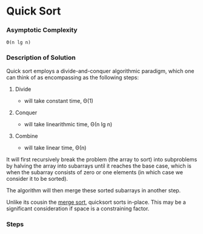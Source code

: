 # Quick Sort

### Asymptotic Complexity

    Θ(n lg n)

### Description of Solution

Quick sort employs a divide-and-conquer algorithmic paradigm, which one can think of as encompassing as the following steps:

1. Divide
    - will take constant time, Θ(1)

2. Conquer
    - will take linearithmic time, Θ(n lg n)

3. Combine
    - will take linear time, Θ(n)

It will first recursively break the problem (the array to sort) into subproblems by halving the array into subarrays until it reaches the base case, which is when the subarray consists of zero or one elements (in which case we consider it to be sorted).

The algorithm will then merge these sorted subarrays in another step.

Unlike its cousin the [merge sort], quicksort sorts in-place. This may be a significant consideration if space is a constraining factor.

### Steps

[merge sort]: /algorithms/sort/merge


